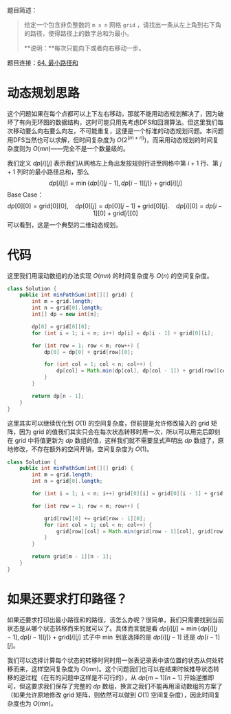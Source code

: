 题目简述：

> 给定一个包含非负整数的 `m x n` 网格 `grid` ，请找出一条从左上角到右下角的路径，使得路径上的数字总和为最小。
>
> **说明：**每次只能向下或者向右移动一步。

题目连接：[64. 最小路径和](https://leetcode.cn/problems/minimum-path-sum/)

# 动态规划思路

这个问题如果在每个点都可以上下左右移动，那就不能用动态规划解决了，因为破坏了有向无环图的数据结构，这时可能只用先考虑DFS和回溯算法。但这里我们每次移动要么向右要么向左，不可能重复，这便是一个标准的动态规划问题。本问题用DFS当然也可以求解，但时间复杂度为 $O(2^{(m+n)})$，而采用动态规划的时间复杂度则为 $O(mn)$——完全不是一个数量级的。

我们定义 $dp[i][j]$ 表示我们从网格左上角出发按规则行进至网格中第 $i+1$ 行、第 $j+1$ 列时的最小路径总和，那么
$$
dp[i][j]=\min\big\{dp[i][j-1],dp[i-1][j]\big\}+\text{grid}[i][j]
$$
Base Case：
$$
dp[0][0]=\text{grid}[0][0],\ \ \ \ dp[0][j]=dp[0][j-1]+\text{grid}[0][j].\ \ \ \ dp[i][0]=dp[i-1][0]+\text{grid}[i][0]
$$
可以看到，这是一个典型的二维动态规划。

# 代码

这里我们用滚动数组的办法实现 $O(mn)$ 的时间复杂度与 $O(n)$ 的空间复杂度。

```java
class Solution {
    public int minPathSum(int[][] grid) {
        int m = grid.length;
        int n = grid[0].length;
        int[] dp = new int[n];

        dp[0] = grid[0][0];
        for (int i = 1; i < n; i++) dp[i] = dp[i - 1] + grid[0][i];

        for (int row = 1; row < m; row++) {
            dp[0] = dp[0] + grid[row][0];

            for (int col = 1; col < n; col++) {
                dp[col] = Math.min(dp[col], dp[col - 1]) + grid[row][col];
            }
        }

        return dp[n - 1];
    }
}
```

这里其实可以继续优化到 $O(1)$ 的空间复杂度，但前提是允许修改输入的 grid 矩阵，因为 grid 的值我们其实只会在每次状态转移时用一次，所以可以用完后即刻在 grid 中将值更新为 $dp$ 数组的值，这样我们就不需要显式声明出 $dp$ 数组了，原地修改，不存在额外的空间开销，空间复杂度为 $O(1)$。

```java
class Solution {
    public int minPathSum(int[][] grid) {
        int m = grid.length;
        int n = grid[0].length;

        for (int i = 1; i < n; i++) grid[0][i] = grid[0][i - 1] + grid[0][i];

        for (int row = 1; row < m; row++) {

            grid[row][0] += grid[row - 1][0];
            for (int col = 1; col < n; col++) {
                grid[row][col] = Math.min(grid[row - 1][col], grid[row][col - 1]) + grid[row][col];
            }
        }

        return grid[m - 1][n - 1];
    }
}
```

# 如果还要求打印路径？

如果还要求打印出最小路径和的路径，该怎么办呢？很简单，我们只需要找到当前状态是从哪个状态转移而来的就可以了。具体而言就是看 $dp[i][j]=\min\big\{dp[i][j-1],dp[i-1][j]\big\}+\text{grid}[i][j]$ 式子中 $\min$ 到底选择的是 $dp[i][j-1]$ 还是 $dp[i-1][j]$。

我们可以选择计算每个状态的转移时同时用一张表记录表中该位置的状态从何处转移而来，这样空间复杂度为 $O(mn)$。这个问题我们也可以在结束时候推导状态转移的逆过程（在有的问题中这样是不可行的），从 $dp[m-1][n-1]$ 开始逆推即可，但这要求我们保存了完整的 $dp$ 数组，换言之我们不能再用滚动数组的方案了（如果允许原地修改 grid 矩阵，则依然可以做到 $O(1)$ 空间复杂度），因此时间复杂度也为 $O(mn)$。